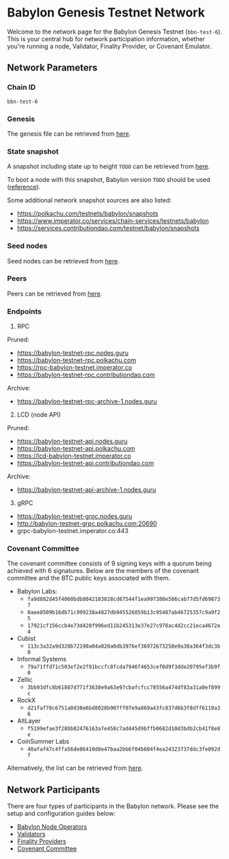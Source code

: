 # Babylon Genesis Testnet Network

Welcome to the network page for the Babylon Genesis Testnet (`bbn-test-6`).
This is your central hub for network participation information, whether you're
running a node, Validator, Finality Provider, or Covenant Emulator.

## Network Parameters

### Chain ID

`bbn-test-6`

### Genesis

The genesis file can be retrieved from [here](./network-artifacts/genesis.json).

### State snapshot

A snapshot including state up to height `TODO` can be retrieved from
[here](./network-artifacts/bbn-test-6.tar.gz).

To boot a node with this snapshot, Babylon version `TODO` should be used
([reference](https://github.com/babylonlabs-io/babylon/releases/tag/TODO)).

Some additional network snapshot sources are also listed:

- https://polkachu.com/testnets/babylon/snapshots
- https://www.imperator.co/services/chain-services/testnets/babylon
- https://services.contributiondao.com/testnet/babylon/snapshots

### Seed nodes

Seed nodes can be retrieved from [here](./network-artifacts/seeds.txt).

### Peers

Peers can be retrieved from [here](./network-artifacts/peers.txt).

### Endpoints

1. RPC


Pruned:
- https://babylon-testnet-rpc.nodes.guru
- https://babylon-testnet-rpc.polkachu.com
- https://rpc-babylon-testnet.imperator.co
- https://babylon-testnet-rpc.contributiondao.com

Archive:
- https://babylon-testnet-rpc-archive-1.nodes.guru

2. LCD (node API)

Pruned:
- https://babylon-testnet-api.nodes.guru
- https://babylon-testnet-api.polkachu.com
- https://lcd-babylon-testnet.imperator.co
- https://babylon-testnet-api.contributiondao.com

Archive:
- https://babylon-testnet-api-archive-1.nodes.guru

3. gRPC

- https://babylon-testnet-grpc.nodes.guru
- http://babylon-testnet-grpc.polkachu.com:20690
- grpc-babylon-testnet.imperator.co:443

### Covenant Committee

The covenant committee consists of 9 signing keys with a quorum being achieved
with 6 signatures. Below are the members of the covenant committee and the
BTC public keys associated with them.

* Babylon Labs:
  * `fa9d882d45f4060bdb8042183828cd87544f1ea997380e586cab77d5fd698737`
  * `0aee0509b16db71c999238a4827db945526859b13c95487ab46725357c9a9f25`
  * `17921cf156ccb4e73d428f996ed11b245313e37e27c978ac4d2cc21eca4672e4`
* Cubist
  * `113c3a32a9d320b72190a04a020a0db3976ef36972673258e9a38a364f3dc3b0`
* Informal Systems
  * `79a71ffd71c503ef2e2f91bccfc8fcda7946f4653cef0d9f3dde20795ef3b9f0`
* Zellic
  * `3bb93dfc8b61887d771f3630e9a63e97cbafcfcc78556a474df83a31a0ef899c`
* RockX
  * `d21faf78c6751a0d38e6bd8028b907ff07e9a869a43fc837d6b3f8dff6119a36`
* AltLayer
  * `f5199efae3f28bb82476163a7e458c7ad445d9bffb0682d10d3bdb2cb41f8e8e`
* CoinSummer Labs
  * `40afaf47c4ffa56de86410d8e47baa2bb6f04b604f4ea24323737ddc3fe092df`

Alternatively, the list can be retrieved from [here](./covenant-committee.json).

## Network Participants

There are four types of participants in the Babylon network.
Please see the setup and configuration guides below:

- [Babylon Node Operators](babylon-node/README.md)
- [Validators](babylon-validators/README.md)
- [Finality Providers](finality-provider/README.md)
- [Covenant Committee](https://github.com/babylonlabs-io/covenant-emulator/blob/main/README.md)
